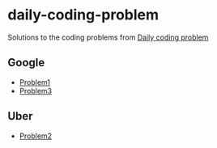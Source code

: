 # daily-coding-problem
Solutions to the coding problems from [Daily coding problem](https://dailycodingproblem.com/)


## **Google**
- [Problem1](src/main/java/in/ashwanik/dcp/problem1)
- [Problem3](src/main/java/in/ashwanik/dcp/problem3)

## **Uber**
- [Problem2](src/main/java/in/ashwanik/dcp/problem2)

